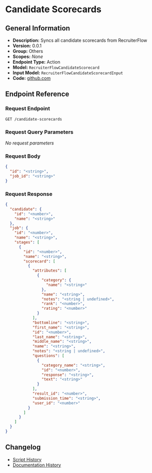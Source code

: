 <!-- BEGIN GENERATED CONTENT -->
# Candidate Scorecards

## General Information

- **Description:** Syncs all candidate scorecards from RecruiterFlow
- **Version:** 0.0.1
- **Group:** Others
- **Scopes:** _None_
- **Endpoint Type:** Action
- **Model:** `RecruiterFlowCandidateScorecard`
- **Input Model:** `RecruiterFlowCandidateScorecardInput`
- **Code:** [github.com](https://github.com/NangoHQ/integration-templates/tree/main/integrations/recruiterflow/actions/candidate-scorecards.ts)


## Endpoint Reference

### Request Endpoint

`GET /candidate-scorecards`

### Request Query Parameters

_No request parameters_

### Request Body

```json
{
  "id": "<string>",
  "job_id": "<string>"
}
```

### Request Response

```json
{
  "candidate": {
    "id": "<number>",
    "name": "<string>"
  },
  "job": {
    "id": "<number>",
    "name": "<string>",
    "stages": [
      {
        "id": "<number>",
        "name": "<string>",
        "scorecard": [
          {
            "attributes": [
              {
                "category": {
                  "name": "<string>"
                },
                "name": "<string>",
                "notes": "<string | undefined>",
                "rank": "<number>",
                "rating": "<number>"
              }
            ],
            "bottomline": "<string>",
            "first_name": "<string>",
            "id": "<number>",
            "last_name": "<string>",
            "middle_name": "<string>",
            "name": "<string>",
            "notes": "<string | undefined>",
            "questions": [
              {
                "category_name": "<string>",
                "id": "<number>",
                "response": "<string>",
                "text": "<string>"
              }
            ],
            "result_id": "<number>",
            "submission_time": "<string>",
            "user_id": "<number>"
          }
        ]
      }
    ]
  }
}
```

## Changelog

- [Script History](https://github.com/NangoHQ/integration-templates/commits/main/integrations/recruiterflow/actions/candidate-scorecards.ts)
- [Documentation History](https://github.com/NangoHQ/integration-templates/commits/main/integrations/recruiterflow/actions/candidate-scorecards.md)

<!-- END  GENERATED CONTENT -->

